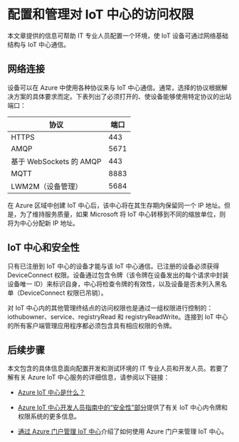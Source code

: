 <properties
 pageTitle="面向 IT 专业人员的 Azure IoT 中心信息 | Azure"
 description="帮助 IT 专业人员使用 Azure IoT 中心的信息，例如端口要求和安全背景信息。"
 services="iot-hub"
 documentationCenter=""
 authors="dominicbetts"
 manager="timlt"
 editor=""/>

<tags
 ms.service="iot-hub"
 ms.date="04/29/2016"
 wacn.date="07/04/2016"/>

# 配置和管理对 IoT 中心的访问权限

本文章提供的信息可帮助 IT 专业人员配置一个环境，使 IoT 设备可通过网络基础结构与 IoT 中心通信。

## 网络连接

设备可以在 Azure 中使用各种协议来与 IoT 中心通信。通常，选择的协议根据解决方案的具体要求而定。下表列出了必须打开的、使设备能够使用特定协议的出站端口：

| 协议 | 端口 |
| -------- | ------- |
| HTTPS | 443 |
| AMQP | 5671 |
| 基于 WebSockets 的 AMQP | 443 |
| MQTT | 8883 |
| LWM2M（设备管理） | 5684 |

在 Azure 区域中创建 IoT 中心后，该中心将在其生存期内保留同一个 IP 地址。但是，为了维持服务质量，如果 Microsoft 将 IoT 中心转移到不同的缩放单位，则将为中心分配新 IP 地址。

## IoT 中心和安全性

只有已注册到 IoT 中心的设备才能与该 IoT 中心通信。已注册的设备必须获得 DeviceConnect 权限。设备通过包含令牌（该令牌在设备发出的每个请求中封装设备唯一 ID）来标识自身，中心将检查令牌的有效性，以及设备是否未列入黑名单（DeviceConnect 权限已吊销）。

对 IoT 中心内的其他管理终结点的访问权限也是通过一组权限进行控制的：iothubowner、service、registryRead 和 registryReadWrite。连接到 IoT 中心的所有客户端管理应用程序都必须包含具有相应权限的令牌。

## 后续步骤

本文包含的具体信息面向配置开发和测试环境的 IT 专业人员和开发人员。若要了解有关 Azure IoT 中心服务的详细信息，请参阅以下链接：

- [Azure IoT 中心是什么？][lnk-iothub]
- [Azure IoT 中心开发人员指南中的“安全性”部分][lnk-devguide]提供了有关 IoT 中心内令牌和权限系统的更多信息。

- [通过 Azure 门户管理 IoT 中心][lnk-manage-portal]介绍了如何使用 Azure 门户来管理 IoT 中心。

[lnk-iothub]: /documentation/articles/iot-hub-what-is-iot-hub
[lnk-devguide]: /documentation/articles/iot-hub-devguide/#security
[lnk-manage-portal]: /documentation/articles/iot-hub-manage-through-portal

<!---HONumber=Mooncake_0307_2016-->